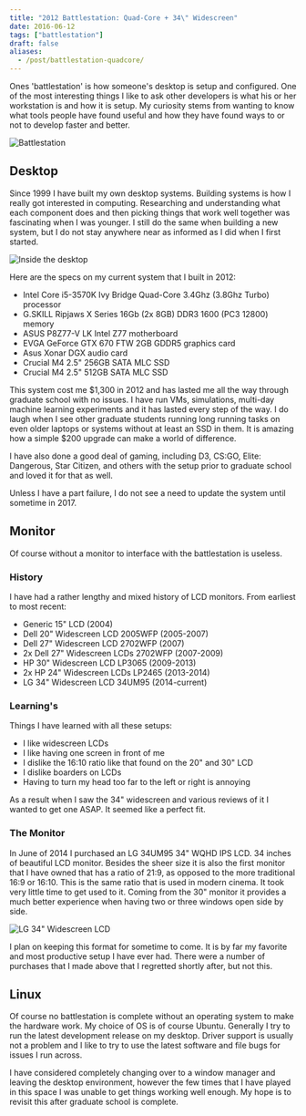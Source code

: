 ```yaml
---
title: "2012 Battlestation: Quad-Core + 34\" Widescreen"
date: 2016-06-12
tags: ["battlestation"]
draft: false
aliases:
  - /post/battlestation-quadcore/
---
```


Ones 'battlestation' is how someone's desktop is setup and configured. One of the most interesting things I like to ask other developers is what his or her workstation is and how it is setup. My curiosity stems from wanting to know what tools people have found useful and how they have found ways to or not to develop faster and better.

![Battlestation](/img/projects/battlestation/battlestation-900x450.jpg "battlestation")

## Desktop

Since 1999 I have built my own desktop systems. Building systems is how I really got interested in computing. Researching and understanding what each component does and then picking things that work well together was fascinating when I was younger. I still do the same when building a new system, but I do not stay anywhere near as informed as I did when I first started.

![Inside the desktop](/img/projects/battlestation/desktop.jpg "inside desktop")

Here are the specs on my current system that I built in 2012:

* Intel Core i5-3570K Ivy Bridge Quad-Core 3.4Ghz (3.8Ghz Turbo) processor
* G.SKILL Ripjaws X Series 16Gb (2x 8GB) DDR3 1600 (PC3 12800) memory
* ASUS P8Z77-V LK Intel Z77 motherboard
* EVGA GeForce GTX 670 FTW 2GB GDDR5 graphics card
* Asus Xonar DGX audio card
* Crucial M4 2.5" 256GB SATA MLC SSD
* Crucial M4 2.5" 512GB SATA MLC SSD

This system cost me $1,300 in 2012 and has lasted me all the way through graduate school with no issues. I have run VMs, simulations, multi-day machine learning experiments and it has lasted every step of the way. I do laugh when I see other graduate students running long running tasks on even older laptops or systems without at least an SSD in them. It is amazing how a simple $200 upgrade can make a world of difference.

I have also done a good deal of gaming, including D3, CS:GO, Elite: Dangerous, Star Citizen, and others with the setup prior to graduate school and loved it for that as well.

Unless I have a part failure, I do not see a need to update the system until sometime in 2017.

## Monitor

Of course without a monitor to interface with the battlestation is useless.

### History

I have had a rather lengthy and mixed history of LCD monitors. From earliest to most recent:

* Generic 15" LCD (2004)
* Dell 20" Widescreen LCD 2005WFP (2005-2007)
* Dell 27" Widescreen LCD 2702WFP (2007)
* 2x Dell 27" Widescreen LCDs 2702WFP (2007-2009)
* HP 30" Widescreen LCD LP3065 (2009-2013)
* 2x HP 24" Widescreen LCDs LP2465 (2013-2014)
* LG 34" Widescreen LCD 34UM95 (2014-current)

### Learning's

Things I have learned with all these setups:

* I like widescreen LCDs
* I like having one screen in front of me
* I dislike the 16:10 ratio like that found on the 20" and 30" LCD
* I dislike boarders on LCDs
* Having to turn my head too far to the left or right is annoying

As a result when I saw the 34" widescreen and various reviews of it I wanted to get one ASAP. It seemed like a perfect fit.

### The Monitor

In June of 2014 I purchased an LG 34UM95 34" WQHD IPS LCD. 34 inches of beautiful LCD monitor. Besides the sheer size it is also the first monitor that I have owned that has a ratio of 21:9, as opposed to the more traditional 16:9 or 16:10. This is the same ratio that is used in modern cinema. It took very little time to get used to it. Coming from the 30" monitor it provides a much better experience when having two or three windows open side by side.

![LG 34" Widescreen LCD](/img/projects/battlestation/monitor-900x450.jpg "monitor")

I plan on keeping this format for sometime to come. It is by far my favorite and most productive setup I have ever had. There were a number of purchases that I made above that I regretted shortly after, but not this.

## Linux

Of course no battlestation is complete without an operating system to make the hardware work. My choice of OS is of course Ubuntu. Generally I try to run the latest development release on my desktop. Driver support is usually not a problem and I like to try to use the latest software and file bugs for issues I run across.

I have considered completely changing over to a window manager and leaving the desktop environment, however the few times that I have played in this space I was unable to get things working well enough. My hope is to revisit this after graduate school is complete.

